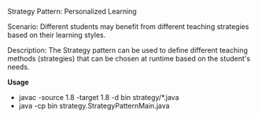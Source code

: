 Strategy Pattern: Personalized Learning

Scenario: Different students may benefit from different teaching strategies based on their learning styles.

Description: The Strategy pattern can be used to define different teaching methods (strategies) that can be chosen at runtime based on the student's needs.

**Usage**
- javac -source 1.8 -target 1.8 -d bin strategy/*.java 
- java -cp bin strategy.StrategyPatternMain.java
